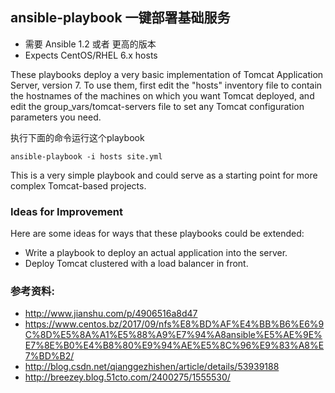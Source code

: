 ## ansible-playbook 一键部署基础服务

- 需要 Ansible 1.2 或者 更高的版本
- Expects CentOS/RHEL 6.x hosts

These playbooks deploy a very basic implementation of Tomcat Application Server,
version 7. To use them, first edit the "hosts" inventory file to contain the
hostnames of the machines on which you want Tomcat deployed, and edit the 
group_vars/tomcat-servers file to set any Tomcat configuration parameters you need.

执行下面的命令运行这个playbook

	ansible-playbook -i hosts site.yml



This is a very simple playbook and could serve as a starting point for more
complex Tomcat-based projects. 

### Ideas for Improvement

Here are some ideas for ways that these playbooks could be extended:

- Write a playbook to deploy an actual application into the server.
- Deploy Tomcat clustered with a load balancer in front.

### 参考资料:
- http://www.jianshu.com/p/4906516a8d47
- https://www.centos.bz/2017/09/nfs%E8%BD%AF%E4%BB%B6%E6%9C%8D%E5%8A%A1%E5%88%A9%E7%94%A8ansible%E5%AE%9E%E7%8E%B0%E4%B8%80%E9%94%AE%E5%8C%96%E9%83%A8%E7%BD%B2/
- http://blog.csdn.net/qianggezhishen/article/details/53939188
- http://breezey.blog.51cto.com/2400275/1555530/